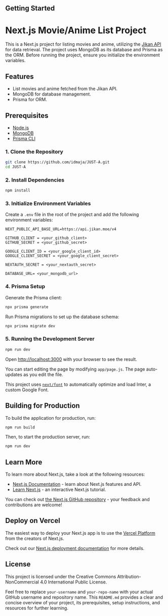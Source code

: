 ## Getting Started

# Next.js Movie/Anime List Project

This is a Next.js project for listing movies and anime, utilizing the [Jikan API](https://api.jikan.moe/v4) for data retrieval. The project uses MongoDB as its database and Prisma as the ORM. Before running the project, ensure you initialize the environment variables.

## Features

- List movies and anime fetched from the Jikan API.
- MongoDB for database management.
- Prisma for ORM.

## Prerequisites

- [Node.js](https://nodejs.org/en/)
- [MongoDB](https://www.mongodb.com/)
- [Prisma CLI](https://www.prisma.io/docs/getting-started/quickstart)

### 1. Clone the Repository

```bash
git clone https://github.com/idmaja/JUST-A.git
cd JUST-A
```

### 2. Install Dependencies

```bash
npm install
```

### 3. Initialize Environment Variables

Create a `.env` file in the root of the project and add the following environment variables:

```plaintext
NEXT_PUBLIC_API_BASE_URL=https://api.jikan.moe/v4

GITHUB_CLIENT = <your_github_client>
GITHUB_SECRET = <your_github_secret>

GOOGLE_CLIENT_ID = <your_google_client_id>
GOOGLE_CLIENT_SECRET = <your_google_client_secret>

NEXTAUTH_SECRET = <your_nextauth_secret>

DATABASE_URL= <your_mongodb_url>
```

### 4. Prisma Setup

Generate the Prisma client:

```bash
npx prisma generate
```

Run Prisma migrations to set up the database schema:

```bash
npx prisma migrate dev
```

### 5. Running the Development Server

```bash
npm run dev
```

Open [http://localhost:3000](http://localhost:3000) with your browser to see the result.

You can start editing the page by modifying `app/page.js`. The page auto-updates as you edit the file.

This project uses [`next/font`](https://nextjs.org/docs/basic-features/font-optimization) to automatically optimize and load Inter, a custom Google Font.

## Building for Production

To build the application for production, run:

```bash
npm run build
```

Then, to start the production server, run:

```bash
npm run dev
```

## Learn More

To learn more about Next.js, take a look at the following resources:

- [Next.js Documentation](https://nextjs.org/docs) - learn about Next.js features and API.
- [Learn Next.js](https://nextjs.org/learn) - an interactive Next.js tutorial.

You can check out [the Next.js GitHub repository](https://github.com/vercel/next.js/) - your feedback and contributions are welcome!

## Deploy on Vercel

The easiest way to deploy your Next.js app is to use the [Vercel Platform](https://vercel.com/new?utm_medium=default-template&filter=next.js&utm_source=create-next-app&utm_campaign=create-next-app-readme) from the creators of Next.js.

Check out our [Next.js deployment documentation](https://nextjs.org/docs/deployment) for more details.

## License

This project is licensed under the Creative Commons Attribution-NonCommercial 4.0 International Public License.

Feel free to replace `your-username` and `your-repo-name` with your actual GitHub username and repository name. This `README.md` provides a clear and concise overview of your project, its prerequisites, setup instructions, and resources for further learning.




